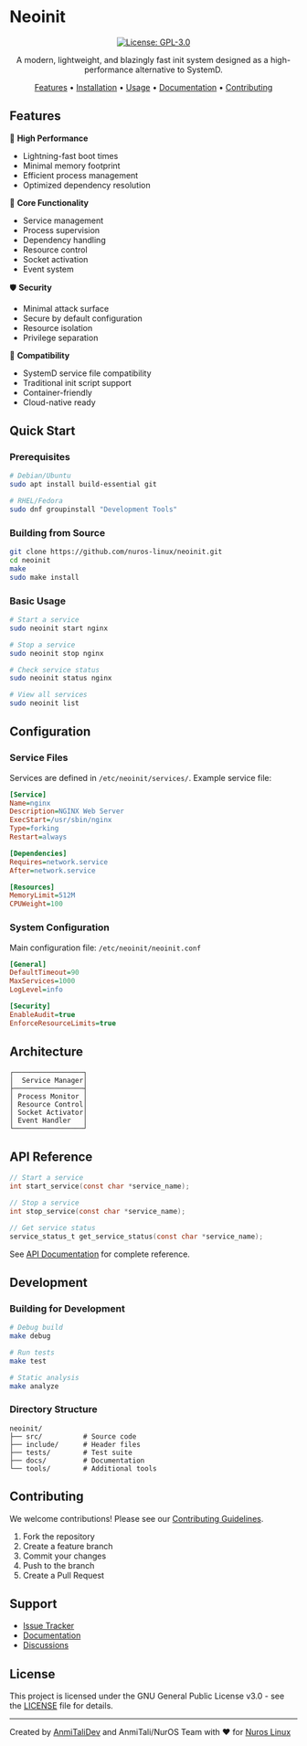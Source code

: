 # Neoinit

<div align="center">

[![License: GPL-3.0](https://img.shields.io/badge/License-GPL%203.0-blue.svg)](https://www.gnu.org/licenses/gpl-3.0)


A modern, lightweight, and blazingly fast init system designed as a high-performance alternative to SystemD.

[Features](#features) •
[Installation](#installation) •
[Usage](#usage) •
[Documentation](#documentation) •
[Contributing](#contributing)

</div>

## Features

🚀 **High Performance**
- Lightning-fast boot times
- Minimal memory footprint
- Efficient process management
- Optimized dependency resolution

🔧 **Core Functionality**
- Service management
- Process supervision
- Dependency handling
- Resource control
- Socket activation
- Event system

🛡️ **Security**
- Minimal attack surface
- Secure by default configuration
- Resource isolation
- Privilege separation

🔄 **Compatibility**
- SystemD service file compatibility
- Traditional init script support
- Container-friendly
- Cloud-native ready

## Quick Start

### Prerequisites

```bash
# Debian/Ubuntu
sudo apt install build-essential git

# RHEL/Fedora
sudo dnf groupinstall "Development Tools"
```

### Building from Source

```bash
git clone https://github.com/nuros-linux/neoinit.git
cd neoinit
make
sudo make install
```

### Basic Usage

```bash
# Start a service
sudo neoinit start nginx

# Stop a service
sudo neoinit stop nginx

# Check service status
sudo neoinit status nginx

# View all services
sudo neoinit list
```

## Configuration

### Service Files

Services are defined in `/etc/neoinit/services/`. Example service file:

```ini
[Service]
Name=nginx
Description=NGINX Web Server
ExecStart=/usr/sbin/nginx
Type=forking
Restart=always

[Dependencies]
Requires=network.service
After=network.service

[Resources]
MemoryLimit=512M
CPUWeight=100
```

### System Configuration

Main configuration file: `/etc/neoinit/neoinit.conf`

```ini
[General]
DefaultTimeout=90
MaxServices=1000
LogLevel=info

[Security]
EnableAudit=true
EnforceResourceLimits=true
```

## Architecture

```plaintext
┌─────────────────┐
│  Service Manager│
├─────────────────┤
│ Process Monitor │
│ Resource Control│
│ Socket Activator│
│ Event Handler   │
└─────────────────┘
```


## API Reference

```c
// Start a service
int start_service(const char *service_name);

// Stop a service
int stop_service(const char *service_name);

// Get service status
service_status_t get_service_status(const char *service_name);
```

See [API Documentation](docs/API.md) for complete reference.

## Development

### Building for Development

```bash
# Debug build
make debug

# Run tests
make test

# Static analysis
make analyze
```

### Directory Structure

```
neoinit/
├── src/          # Source code
├── include/      # Header files
├── tests/        # Test suite
├── docs/         # Documentation
└── tools/        # Additional tools
```

## Contributing

We welcome contributions! Please see our [Contributing Guidelines](CONTRIBUTING.md).

1. Fork the repository
2. Create a feature branch
3. Commit your changes
4. Push to the branch
5. Create a Pull Request

## Support

- [Issue Tracker](https://github.com/nuros-linux/neoinit/issues)
- [Documentation](docs/)
- [Discussions](https://github.com/nuros-linux/neoinit/discussions)

## License

This project is licensed under the GNU General Public License v3.0 - see the [LICENSE](LICENSE) file for details.

---

Created by [AnmiTaliDev](https://github.com/AnmiTaliDev) and AnmiTali/NurOS Team with ❤️ for [Nuros Linux](https://github.com/nuros-linux)